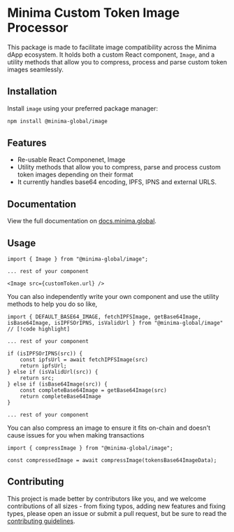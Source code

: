 # Minima Custom Token Image Processor

This package is made to facilitate image compatibility across the Minima dApp ecosystem.  It holds both a custom React component, `Image`, and a utility methods that allow you to compress, process and parse custom token images seamlessly.


## Installation

Install `image` using your preferred package manager:

```bash
npm install @minima-global/image
```

## Features

- Re-usable React Componenet, Image
- Utility methods that allow you to compress, parse and process custom token images depending on their format
- It currently handles base64 encoding, IPFS, IPNS and external URLS.

## Documentation

View the full documentation on [docs.minima.global](https://docs.minima.global/docs/development/using-typescript).

## Usage

```tsx
import { Image } from "@minima-global/image";

... rest of your component

<Image src={customToken.url} />
```

You can also independently write your own component and use the utility methods to help you do so like,

```tsx
import { DEFAULT_BASE64_IMAGE, fetchIPFSImage, getBase64Image, isBase64Image, isIPFSOrIPNS, isValidUrl } from "@minima-global/image" // [!code highlight] 

... rest of your component

if (isIPFSOrIPNS(src)) {
    const ipfsUrl = await fetchIPFSImage(src)
    return ipfsUrl;
} else if (isValidUrl(src)) {
    return src;
} else if (isBase64Image(src)) {
    const completeBase64Image = getBase64Image(src)
    return completeBase64Image
}

... rest of your component
```

You can also compress an image to ensure it fits on-chain and doesn't cause issues for you when making transactions

```tsx
import { compressImage } from "@minima-global/image";

const compressedImage = await compressImage(tokensBase64ImageData);
```


## Contributing

This project is made better by contributors like you, and we welcome contributions of all sizes - from fixing typos, adding new features and fixing types, please open an issue or submit a pull request, but be sure to read the [contributing guidelines](https://github.com/minima-global/dev-tools/blob/main/CONTRIBUTING.md).
